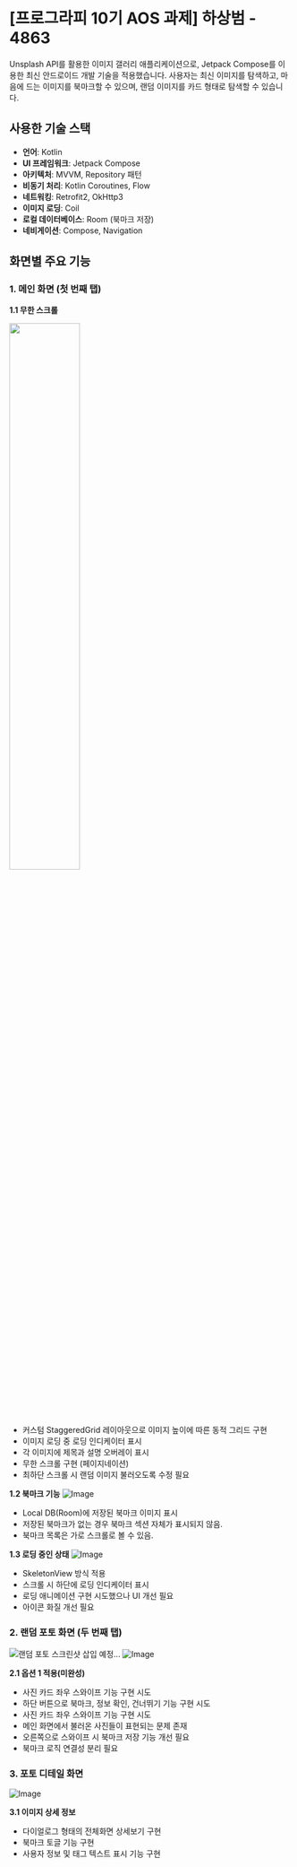 # [프로그라피 10기 AOS 과제] 하상범 - 4863

Unsplash API를 활용한 이미지 갤러리 애플리케이션으로, Jetpack Compose를 이용한 최신 안드로이드 개발 기술을 적용했습니다. 
사용자는 최신 이미지를 탐색하고, 마음에 드는 이미지를 북마크할 수 있으며, 랜덤 이미지를 카드 형태로 탐색할 수 있습니다.

## 사용한 기술 스택
- **언어**: Kotlin
- **UI 프레임워크**: Jetpack Compose
- **아키텍처**: MVVM, Repository 패턴
- **비동기 처리**: Kotlin Coroutines, Flow
- **네트워킹**: Retrofit2, OkHttp3
- **이미지 로딩**: Coil
- **로컬 데이터베이스**: Room (북마크 저장)
- **네비게이션**: Compose, Navigation

## 화면별 주요 기능

### 1. 메인 화면 (첫 번째 탭)

**1.1 무한 스크롤**

<img src="https://github.com/user-attachments/assets/230b6583-52e1-4559-8109-9241394591ee" width="50%"/>

   - 커스텀 StaggeredGrid 레이아웃으로 이미지 높이에 따른 동적 그리드 구현
   - 이미지 로딩 중 로딩 인디케이터 표시
   - 각 이미지에 제목과 설명 오버레이 표시
   - 무한 스크롤 구현 (페이지네이션)
   - 최하단 스크롤 시 랜덤 이미지 불러오도록 수정 필요

**1.2 북마크 기능**
![Image](https://github.com/user-attachments/assets/b29980a9-86f1-48d8-8505-c43e74902664)
   - Local DB(Room)에 저장된 북마크 이미지 표시
   - 저장된 북마크가 없는 경우 북마크 섹션 자체가 표시되지 않음.
   - 북마크 목록은 가로 스크롤로 볼 수 있음.

**1.3 로딩 중인 상태** 
![Image](https://github.com/user-attachments/assets/a7d2fbcf-8eb1-41a5-8978-e47d9a5a5273)
   - SkeletonView 방식 적용
   - 스크롤 시 하단에 로딩 인디케이터 표시
   - 로딩 애니메이션 구현 시도했으나 UI 개선 필요
   - 아이콘 화질 개선 필요

### 2. 랜덤 포토 화면 (두 번째 탭)
![랜덤 포토 스크린샷 삽입 예정...]()
![Image](https://github.com/user-attachments/assets/3dc8098d-4afd-4679-866f-e55c82469e47)

**2.1 옵션 1 적용(미완성)** 
   - 사진 카드 좌우 스와이프 기능 구현 시도
   - 하단 버튼으로 북마크, 정보 확인, 건너뛰기 기능 구현 시도
   - 사진 카드 좌우 스와이프 기능 구현 시도
   - 메인 화면에서 불러온 사진들이 표현되는 문제 존재
   - 오른쪽으로 스와이프 시 북마크 저장 기능 개선 필요
   - 북마크 로직 연결성 분리 필요

### 3. 포토 디테일 화면
![Image](https://github.com/user-attachments/assets/2f0e5af1-d62a-4a00-ad35-d5cf6eccb4da)

**3.1 이미지 상세 정보**
   - 다이얼로그 형태의 전체화면 상세보기 구현
   - 북마크 토글 기능 구현
   - 사용자 정보 및 태그 텍스트 표시 기능 구현
